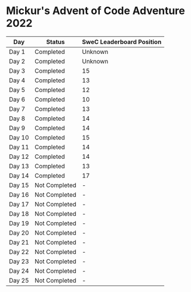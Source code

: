 ﻿# Mickur's Advent of Code Adventure 2022

| Day    | Status    | SweC Leaderboard Position |
|--------|-----------|---------------------------|
| Day 1  | Completed | Unknown                   |
| Day 2  | Completed | Unknown                   |
| Day 3  | Completed | 15                        |
| Day 4  | Completed | 13                        |
| Day 5  | Completed | 12                        |
| Day 6  | Completed | 10                        |
| Day 7  | Completed | 13                        |
| Day 8  | Completed | 14                        |
| Day 9  | Completed | 14                        |
| Day 10 | Completed | 15                        |
| Day 11 | Completed | 14                        |
| Day 12 | Completed | 14                        |
| Day 13 | Completed | 13                        |
| Day 14 | Completed | 17                        |
| Day 15 | Not Completed | -                         |
| Day 16 | Not Completed | -                         |
| Day 17 | Not Completed | -                         |
| Day 18 | Not Completed | -                         |
| Day 19 | Not Completed | -                         |
| Day 20 | Not Completed | -                         |
| Day 21 | Not Completed | -                         |
| Day 22 | Not Completed | -                         |
| Day 23 | Not Completed | -                         |
| Day 24 | Not Completed | -                         |
| Day 25 | Not Completed | -                         |
